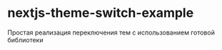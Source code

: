 # nextjs-theme-switch-example
Простая реализация переключения тем с использованием готовой библиотеки
